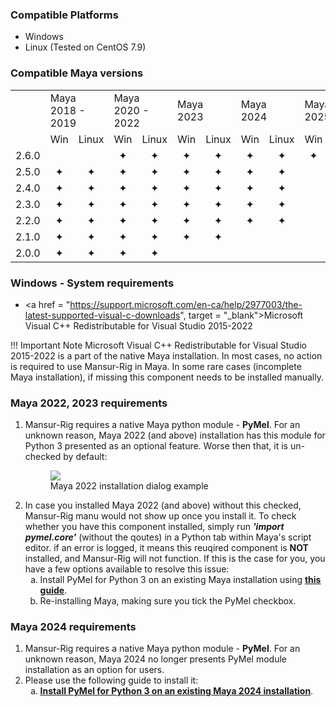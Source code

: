 ### Compatible Platforms
- Windows
- Linux (Tested on CentOS 7.9)

### Compatible Maya versions
<table cellpadding= 0 cellspacing = 0>
	<tr>
		<td></td>
		<td colspan=2>Maya 2018 - 2019</td>
		<td colspan=2>Maya 2020 - 2022</td>
		<td colspan=2>Maya 2023</td>
		<td colspan=2>Maya 2024</td>
		<td colspan=2>Maya 2025</td>
	</tr>
	<tr>
		<td></td>
		<td>Win</td><td>Linux</td>
		<td>Win</td><td>Linux</td>
		<td>Win</td><td>Linux</td>
		<td>Win</td><td>Linux</td>
		<td>Win</td><td>Linux</td>
	</tr>
	<tr>
		<td>2.6.0</td>
		<td></td><td></td>
		<td><span><CENTER>&#10022;</span></td><td><span><CENTER>&#10022;</span></td>
		<td><span><CENTER>&#10022;</span></td><td><span><CENTER>&#10022;</span></td>
		<td><span><CENTER>&#10022;</span></td><td><span><CENTER>&#10022;</span></td>
		<td><span><CENTER>&#10022;</span></td><td></td>
	</tr>
	<tr>
		<td>2.5.0</td>
		<td><span><CENTER>&#10022;</span></td><td><span><CENTER>&#10022;</span></td>
		<td><span><CENTER>&#10022;</span></td><td><span><CENTER>&#10022;</span></td>
		<td><span><CENTER>&#10022;</span></td><td><span><CENTER>&#10022;</span></td>
		<td><span><CENTER>&#10022;</span></td><td><span><CENTER>&#10022;</span></td>
		<td></td><td></td>
	</tr>
	<tr>
		<td>2.4.0</td>
		<td><span><CENTER>&#10022;</span></td><td><span><CENTER>&#10022;</span></td>
		<td><span><CENTER>&#10022;</span></td><td><span><CENTER>&#10022;</span></td>
		<td><span><CENTER>&#10022;</span></td><td><span><CENTER>&#10022;</span></td>
		<td><span><CENTER>&#10022;</span></td><td><span><CENTER>&#10022;</span></td>
		<td></td><td></td>
	</tr>
	<tr>
		<td>2.3.0</td>
		<td><span><CENTER>&#10022;</span></td><td><span><CENTER>&#10022;</span></td>
		<td><span><CENTER>&#10022;</span></td><td><span><CENTER>&#10022;</span></td>
		<td><span><CENTER>&#10022;</span></td><td><span><CENTER>&#10022;</span></td>
		<td><span><CENTER>&#10022;</span></td><td><span><CENTER>&#10022;</span></td>
		<td></td><td></td>
	</tr>
	<tr>
		<td>2.2.0</td>
		<td><span><CENTER>&#10022;</span></td><td><span><CENTER>&#10022;</span></td>
		<td><span><CENTER>&#10022;</span></td><td><span><CENTER>&#10022;</span></td>
		<td><span><CENTER>&#10022;</span></td><td><span><CENTER>&#10022;</span></td>
		<td><span><CENTER>&#10022;</span></td><td><span><CENTER>&#10022;</span></td>
		<td></td><td></td>
	</tr>
	<tr>
		<td>2.1.0</td>
		<td><span><CENTER>&#10022;</span></td><td><span><CENTER>&#10022;</span></td>
		<td><span><CENTER>&#10022;</span></td><td><span><CENTER>&#10022;</span></td>
		<td><span><CENTER>&#10022;</span></td><td><span><CENTER>&#10022;</span></td>
		<td></td><td></td>
		<td></td><td></td>
	</tr>
	<tr>
		<td>2.0.0</td>
		<td><span><CENTER>&#10022;</span></td><td><span><CENTER>&#10022;</span></td>
		<td><span><CENTER>&#10022;</span></td><td><span><CENTER>&#10022;</span></td>
		<td></td><td></td>
		<td></td><td></td>
		<td></td><td></td>
	</tr>
</table>

### Windows - System requirements
- <a href = "https://support.microsoft.com/en-ca/help/2977003/the-latest-supported-visual-c-downloads", target = "_blank">Microsoft Visual C++ Redistributable for Visual Studio 2015-2022</a>

!!! Important Note
    Microsoft Visual C++ Redistributable for Visual Studio 2015-2022 is a part of the native Maya installation.
    In most cases, no action is required to use Mansur-Rig in Maya.
    In some rare cases (incomplete Maya installation), if missing this component needs to be installed manually.

### Maya 2022, 2023 requirements

<ol>
<li>Mansur-Rig requires a native Maya python module - <b>PyMel</b>. For an unknown reason, Maya 2022 (and above) installation has this module for Python 3 presented as an optional feature. Worse then that, it is un-checked by default:</li>

<figure>
  <img src="../userGuidesImages/systemReq/maya2022InstallDialog.png"/>
  <figcaption>Maya 2022 installation dialog example</figcaption>
</figure>

<li>In case you installed Maya 2022 (and above) without this checked, Mansur-Rig manu would not show up once you install it. To check whether you have this component installed, simply run <i><b>'import pymel.core'</b></i> (without the qoutes) in a Python tab within Maya's script editor. if an error is logged, it means this reuqired component is <b>NOT</b> installed, and Mansur-Rig will not function. If this is the case for you, you have a few options available to resolve this issue:
<ol type="a">
	<li>Install PyMel for Python 3 on an existing Maya installation using <a href = "https://knowledge.autodesk.com/support/maya/learn-explore/caas/CloudHelp/cloudhelp/2022/ENU/Maya-Scripting/files/GUID-2AA5EFCE-53B1-46A0-8E43-4CD0B2C72FB4-htm.html" target = "_blank"><u><b>this guide</u></b></a>.</li>
	<li>Re-installing Maya, making sure you tick the PyMel checkbox.</li>
</ol>

</li>
</ol>

### Maya 2024 requirements

<ol>
<li>Mansur-Rig requires a native Maya python module - <b>PyMel</b>. For an unknown reason, Maya 2024 no longer presents PyMel module installation as an option for users.</li>
<li>Please use the following guide to install it:
<ol type="a">
	<li><a href = "https://help.autodesk.com/view/MAYAUL/2024/ENU/?guid=GUID-2AA5EFCE-53B1-46A0-8E43-4CD0B2C72FB4" target = "_blank"><u><b>Install PyMel for Python 3 on an existing Maya 2024 installation</u></b></a>.</li>
</ol>

</li>
</ol>